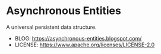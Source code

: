 # Asynchronous Entities

A universal persistent data structure.

* BLOG: https://asynchronous-entities.blogspot.com/
* LICENSE: https://www.apache.org/licenses/LICENSE-2.0
